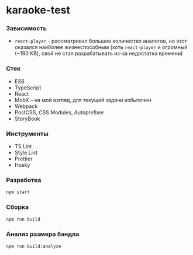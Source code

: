 # karaoke-test

### Зависимость
* `react-player` - рассматривал большое количество аналогов, но этот оказался наиболее жизнеспособным (хоть `react-player` и огромный (~160 KB), свой не стал разрабатывать из-за недостатка времени)

### Стек
* ES6
* TypeScript
* React
* MobX – на мой взгляд, для текущей задачи избыточен
* Webpack
* PostCSS, CSS Modules, Autoprefixer
* StoryBook

### Инструменты
* TS Lint
* Style Lint
* Prettier
* Husky


### Разработка

```bash
npm start
```

### Сборка

```bash
npm run build
```

### Анализ размера бандла

```bash
npm run build:analyze
```
